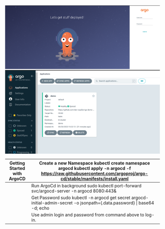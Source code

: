 ![Image](/argocd2.png)
![Image](/argocd1.png)


| Getting Started with ArgoCD | Create a new Namespace    kubectl create namespace argocd kubectl apply -n argocd -f https://raw.githubusercontent.com/argoproj/argo-cd/stable/manifests/install.yaml |
|-----------------------------|-----------------------------------------------------------------------------------------------------------------------------------------------------------------------|
|                             | Run ArgoCd in background sudo kubectl port-forward svc/argocd-server -n argocd 8080:443&                                                                              |
|                             | Get Password sudo kubectl -n argocd get secret argocd-initial-admin-secret -o jsonpath={.data.password} \| base64 -d; echo                                            |
|                             | Use admin login and password from command above to log-in.                                                                                                            |
